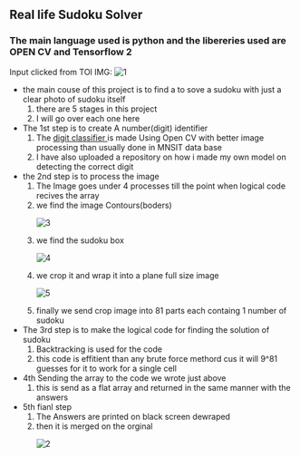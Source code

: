 
## Real life Sudoku Solver 
### The main language used is python and the libereries used are OPEN CV and Tensorflow 2
Input clicked from TOI IMG:
![1](http://user-images.githubusercontent.com/81687948/140780335-9dd87b50-b49d-415a-8d3d-75a0f07474b1.png)
  <ul>
    <li> the main couse of this project is to find a to sove a sudoku with just a clear photo of sudoku itself
      <ol>
          <li>there are 5 stages in this project
          <li>I will go over each one here
      </ol>
    <li>The 1st step is to create A number(digit) identifier
      <ol>
        <li>The <a href="https://github.com/Anurag-2000/digit_reco">digit classifier </a>is made Using Open CV with better image processing than usually done in MNSIT data base
        <li>I have also uploaded a repository on how i made my own model on detecting the correct digit
      </ol>
    <li>the 2nd step is to process the image
      <ol>
        <li>The Image goes under 4 processes till the point when logical code recives the array
        <li>we find the image Contours(boders)
          
![3](https://user-images.githubusercontent.com/81687948/140778571-1ceaafc6-0f74-454e-bb5d-d7d2bb54dba0.jpg)
        <li>we find the sudoku box
          
![4](https://user-images.githubusercontent.com/81687948/140778701-f29fae77-e3b6-4d43-89b9-27e3361c1852.jpg)
        <li>we crop it and wrap it into a plane full size image
          
![5](https://user-images.githubusercontent.com/81687948/140778826-208099bf-ddf5-4882-a108-f8c32d39fc9c.jpg)
        <li>finally we send crop image into 81 parts each containg 1 number of sudoku</li>
      </ol>
    <li>The 3rd step is to make the logical code for finding the solution of sudoku
      <ol>
        <li>Backtracking is used for the code 
        <li>this code is effitient than any brute force methord cus it will 9^81 guesses for it to work for a single cell
      </ol>
     <li>4th Sending the array to the code we wrote just above
        <ol>
          <li>this is send as a flat array and returned in the same manner with the answers
       </ol>
     <li>5th fianl step 
       <ol>
         <li>The Answers are printed on black screen dewraped
         <li> then it is merged on the orginal 
           
![2](https://user-images.githubusercontent.com/81687948/140781383-ea25d655-dcc9-4202-8efa-777516ee6400.png)
       </ol>
  </ul>
  
